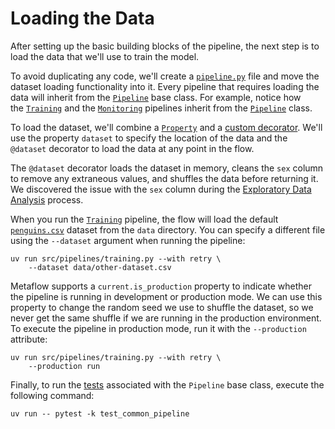 # Loading the Data

After setting up the basic building blocks of the pipeline, the next step is to load the data that we'll use to train the model.

To avoid duplicating any code, we'll create a [`pipeline.py`](src/common/pipeline.py) file and move the dataset loading functionality into it. Every pipeline that requires loading the data will inherit from the [`Pipeline`](src/common/pipeline.py) base class. For example, notice how the [`Training`](src/pipelines/training.py) and the [`Monitoring`](src/pipelines/monitoring.py) pipelines inherit from the [`Pipeline`](src/common/pipeline.py) class.

To load the dataset, we'll combine a [`Property`](.guide/introduction-to-metaflow/parameterizing-flows.md) and a [custom decorator](.guide/introduction-to-metaflow/decorators-and-mutators.md). We'll use the property `dataset` to specify the location of the data and the `@dataset` decorator to load the data at any point in the flow.

The `@dataset` decorator loads the dataset in memory, cleans the `sex` column to remove any extraneous values, and shuffles the data before returning it. We discovered the issue with the `sex` column during the [Exploratory Data Analysis](notebooks/eda.ipynb) process.

When you run the [`Training`](src/pipelines/training.py) pipeline, the flow will load the default [`penguins.csv`](data/penguins.csv) dataset from the `data` directory. You can specify a different file using the `--dataset` argument when running the pipeline:

```shell
uv run src/pipelines/training.py --with retry \
    --dataset data/other-dataset.csv
```

Metaflow supports a `current.is_production` property to indicate whether the pipeline is running in development or production mode. We can use this property to change the random seed we use to shuffle the dataset, so we never get the same shuffle if we are running in the production environment. To execute the pipeline in production mode, run it with the `--production` attribute:

```shell
uv run src/pipelines/training.py --with retry \
    --production run
```

Finally, to run the [tests](tests/common/test_common_pipeline.py) associated with the `Pipeline` base class, execute the following command:

```shell
uv run -- pytest -k test_common_pipeline
```